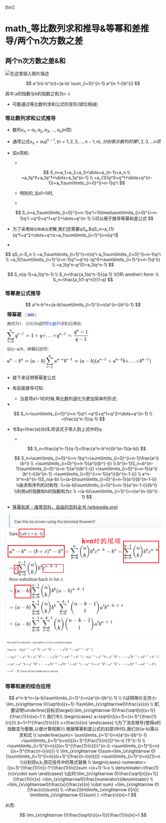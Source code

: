 \[toc\]

# math\_等比数列求和推导&等幂和差推导/两个n次方数之差

## 两个n次方数之差&和

![在这里插入图片描述](https://img-blog.csdnimg.cn/8027e5889bbe4a17ac5cf1d68c476ece.png?x-oss-process=image/watermark,type_d3F5LXplbmhlaQ,shadow_50,text_Q1NETiBAeHVjaGFveGluMTM3NQ==,size_15,color_FFFFFF,t_70,g_se,x_16)

$$
a^{n}-b^{n}=(a-b) \sum_{i=0}^{n-1} a^{n-1-i}b^{i}
$$

其中,a的指数与b的指数之和为`n-1`

- 可能通过等比数列求和公式的变形(错位相减)

### 等比数列求和公式推导

- 数列${x_n}=a_1,a_2,a_3,\dots ,a_n$(n项)

- 通项公式$x_n=a_1q^{n-1},(n=1,2,3,\dots,n-1,n),分别表示数列的第1,2,3,...n项$

- 前n项和:

  - 

  $$
  S_n=a_1+a_2+a_3+\dots+a_{n-1}+a_n
  \\
  =a_1q^0+a_1q^1+\dots+a_1q^{n-1}
  \\
  =a_{1}(q^0+q^1+\dots+q^{n-1})=a_1\sum\limits_{i=0}^{i=n-1}q^i
  $$

  - 特别的,当a1=0时,

  - 

  $$
  S_n=a_1\sum\limits_{i=0}^{i=n-1}q^i=1\times\sum\limits_{i=0}^{i=n-1}q^i
  =q^0+q^1+q^2+\dots+q^{n-1}
  \\可以用于推导等幂和差公式
  $$

- 为了采用`错位相减法`求解,我们还需要$qS_n$,$qS_n=a_{1}(q^1+q^2+\dots+q^n)=a_1\sum\limits_{i=1}^{i=n}q^i$

- 

$$
qS_n-S_n
\\
=a_1\sum\limits_{i=1}^{i=n}q^i-a_1\sum\limits_{i=0}^{i=n-1}q^i
\\
=a_1((\sum\limits_{i=1}^{i=n-1}q^i+q^n)-(q^0+\sum\limits_{i=1}^{i=n-1}q^i))
\\
=a_1(q^n-q^0)=a_1(q^n-1)
$$

$$
S_n(q-1)=a_1(q^n-1)
\\
S_n=\frac{a_1(q^n-1)}{q-1}
\\OR\ another\ form:
\\
S_n=\frac{a_1(1-q^n)}{1-q}
$$

### 等幂差公式推导

$$
a^n-b^n=(a-b)\sum\limits_{i=1}^{i=n}a^{n-i}b^{i-1}
$$

![image-20220622213840890](https://raw.githubusercontent.com/xuchaoxin1375/pictures/main/imagesimage-20220622213840890.png)

- 接下来证明等幂差公式

- 有前面推导可知:

  - 当首项a1=1的时候,等比数列退化为更加简单的形式:

- 

$$
S_n=\sum\limits_{i=0}^{i=n-1}q^i
=q^0+q^1+q^2+\dots+q^{n-1}
\\
=\frac{q^n-1}{q-1}
$$

- 令$q=\frac{a}{b}$,将该式子带入到上式中的q:

  - 

  $$
  S_n=\frac{q^n-1}{q-1}=\frac{a^n-b^n}{b^{n-1}(a-b)}
  $$

  $$
  S_n=\sum\limits_{i=0}^{i=n-1}q^i=\sum\limits_{i=0}^{i=n-1}\frac{a^i}{b^i}
  \\
  =\sum\limits_{i=0}^{i=n-1}{a^i}{b^{-i}}
  \\
  b^{n-1}S_n=b^{n-1}\sum\limits_{i=0}^{i=n-1}{a^i}{b^{-i}}
  =\sum\limits_{i=0}^{i=n-1}{a^i}{b^{-i}}b^{n-1}
  =\sum\limits_{i=0}^{i=n-1}{a^i}{b^{n-1-i}}
  \\
  a^n-b^n=b^{n-1}S_n(a-b)
  \\=(a-b)\sum\limits_{i=0}^{i=n-1}{a^i}{b^{n-1-i}}
  \\由求和序列的对称性:
  \\=(a-b)\sum\limits_{i=0}^{i=n-1}{a^{n-1-i}}{b^i}
  \\利用a的指数和b的指数和为c
  \\
  =(a-b)\sum\limits_{i=1}^{i=n}a^{n-i}b^{i-1}
  $$

- [等幂和差 - 维基百科，自由的百科全书 (wikipedia.org)](https://zh.wikipedia.org/wiki/%E7%AD%89%E5%B9%82%E5%92%8C%E5%B7%AE)

![image-20220622202005490](https://raw.githubusercontent.com/xuchaoxin1375/pictures/main/imagesimage-20220622202005490.png)

![image-20220622202041637](https://raw.githubusercontent.com/xuchaoxin1375/pictures/main/imagesimage-20220622202041637.png)

### 等幂和差的综合应用

$$
a^n-b^n=(a-b)\sum\limits_{i=1}^{i=n}a^{n-i}b^{i-1}
\\
\\证明等价无穷小:
\lim_{x\rightarrow 0}\sqrt[n]{x+1}-1\sim\lim_{x\rightarrow0}\frac{x}{n}
\\
即,要证明\underline{目标式target}:\lim_{x\rightarrow 0}\frac{\sqrt[n]{x+1}}{\frac{1}{n}x}=1
\\
我们令\\
\begin{cases}
a=\sqrt[n]{x+1}=(x+1)^{\frac{1}{n}}\\
b=1=1^{\frac{1}{n}}\\
c=\frac{x}{n}
\end{cases}
\\为了消去根号(使得a的指数变为整数,以便计算观察)\\
根据等幂和差公式的右部(RHS),我们对(a-b)乘以求和式
\\
\underline{sum}=
\sum\limits_{i=1}^{i=n}a^{n-i}b^{i-1}
=\sum\limits_{i=1}^{i=n}({(x+1)^{\frac{1}{n}})}^{n-i}
(1)^{i-1}
\\
=\sum\limits_{i=1}^{i=n}({(x+1)^{\frac{1}{n}})}^{n-i}
=\sum\limits_{i=1}^{i=n}{(x+1)^{\frac{n-i}{n}}}
\\
\lim_{x\rightarrow 0}sum=\lim_{x\rightarrow 0}{\sum\limits_{i=1}^{i=n}{(x+1)^{\frac{n-i}{n}}}}
=\sum\limits_{i=1}^{i=n}{1}=n
\\分别将a,b,用花括号中的等式替换
\\
\begin{cases}
numerator=((x+1)^{\frac{1}{n}}-1^{\frac{1}{n}})sum
=(x+1)-1=x
\\
denominator=\frac{1}{n}x\cdot sum
\end{cases}
\\此时:\lim_{x\rightarrow 0}\frac{\sqrt[n]{x+1}}{\frac{1}{n}x}
=\lim_{x\rightarrow0}\frac{numerator}{denominator}
\\
=\lim_{x\rightarrow0}\frac{x}{\frac{x}{n}
\cdot sum}
=\lim_{x\rightarrow 0}{\frac{n}{sum}}
\\
=\frac{\lim\limits_{x\rightarrow 0}n}{
\lim\limits_{x\rightarrow 0}{sum}
}
=\frac{n}{n}=1
$$

从而:

$$
\lim_{x\rightarrow 0}\frac{\sqrt[n]{x+1}}{\frac{1}{n}x}=1
$$

